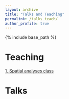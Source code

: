 ```yaml
---
layout: archive
title: "Talks and Teaching"
permalink: /talks_teach/
author_profile: true
---
```


{% include base_path %}


# Teaching

[1. Spatial analyses class](https://github.com/marcopxt/marcopxt.github.io/blob/master/talks_teach/Spatial_analyses/index.md)


# Talks
